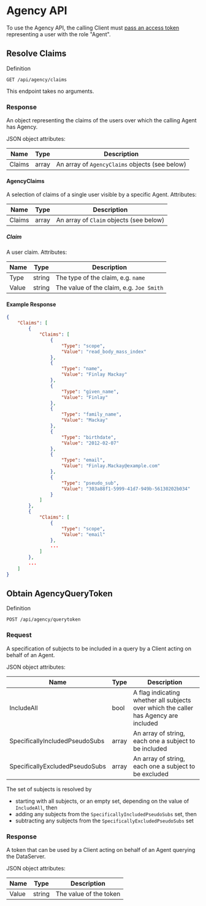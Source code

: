 # Agency API

To use the Agency API, the calling Client must [pass an access token](../getting_started/authorization.md) representing a user with the role "Agent".

## Resolve Claims

Definition

```
GET /api/agency/claims
```

This endpoint takes no arguments.

### Response

An object representing the claims of the users over which the calling Agent has Agency.

JSON object attributes:

| Name | Type | Description |
|-|-|-|
| Claims | array | An array of `AgencyClaims` objects (see below) |

#### AgencyClaims

A selection of claims of a single user visible by a specific Agent. Attributes:

| Name | Type | Description |
|-|-|-|
| Claims | array | An array of `Claim` objects (see below) |


##### Claim

A user claim. Attributes:

| Name | Type | Description |
|-|-|-|
| Type | string | The type of the claim, e.g. `name` |
| Value | string | The value of the claim, e.g. `Joe Smith` |

#### Example Response

```json
{
    "Claims": [
        {
            "Claims": [
                {
                    "Type": "scope",
                    "Value": "read_body_mass_index"
                },
                {
                    "Type": "name",
                    "Value": "Finlay Mackay"
                },
                {
                    "Type": "given_name",
                    "Value": "Finlay"
                },
                {
                    "Type": "family_name",
                    "Value": "Mackay"
                },
                {
                    "Type": "birthdate",
                    "Value": "2012-02-07"
                },
                {
                    "Type": "email",
                    "Value": "Finlay.Mackay@example.com"
                },
                {
                    "Type": "pseudo_sub",
                    "Value": "303a88f1-5999-41d7-949b-56130202b034"
                }
            ]
        },
        {
            "Claims": [
                {
                    "Type": "scope",
                    "Value": "email"
                },
                ...
            ]
        },
        ...
    ]
}

```






## Obtain AgencyQueryToken

Definition

```
POST /api/agency/querytoken
```

### Request

A specification of subjects to be included in a query by a Client acting on behalf of an Agent.

JSON object attributes:

| Name | Type | Description |
|-|-|-|
| IncludeAll | bool | A flag indicating whether all subjects over which the caller has Agency are included |
| SpecificallyIncludedPseudoSubs | array | An array of string, each one a subject to be included |
| SpecificallyExcludedPseudoSubs | array | An array of string, each one a subject to be excluded |

 The set of subjects is resolved by 

 - starting with all subjects, or an empty set, depending on the value of `IncludeAll`, then
 - adding any subjects from the `SpecificallyIncludedPseudoSubs` set, then
 - subtracting any subjects from the `SpecificallyExcludedPseudoSubs` set

### Response

A token that can be used by a Client acting on behalf of an Agent querying the DataServer.

JSON object attributes:

| Name | Type | Description |
|-|-|-|
| Value | string | The value of the token |